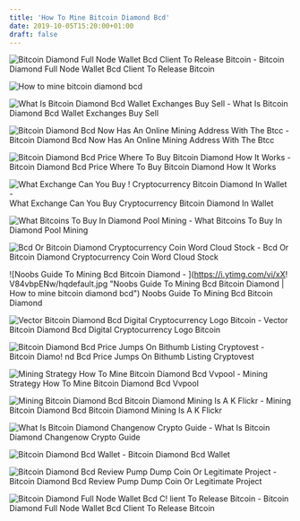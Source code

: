 ```yaml
---
title: 'How To Mine Bitcoin Diamond Bcd'
date: 2019-10-05T15:20:00+01:00
draft: false
---
```


![Bitcoin Diamond Full Node Wallet Bcd Client To Release Bitcoin - ](https://1.bp.blogspot.com/-hkQtg3T6FiY/Wor95hdx4hI/AAAAAAAAAB4/zLAgEI-O0qcHY5NIFRePLPjqJhkBmRg1QCEwYBhgL/s1600/1.png "Bitcoin Diamond Full Node Wallet Bcd Client To Release Bitcoin | How to mine bitcoin diamond bcd") Bitcoin Diamond Full Node Wallet Bcd Client To Release Bitcoin

![How to mine bitcoin diamond bcd](https://i1.wp.com/coin4world.com/wp-content/uploads/2018/01/1516523037_maxresdefault.jpg?fit\\u003d1280,720\\u0026ssl\\u003d1 "How to mine bitcoin diamond bcd") 

![What Is Bitcoin Diamond Bcd Wallet Exchanges Buy Sell - ](https://www.coinsuggest.com/wp-content/uploads/2017/11/BCD-Bitcoin-Diamond-1024x469.png "What Is Bitcoin Diamond Bcd Wallet Exchanges Buy Sell | How to mine bitcoin diamond bcd!   ") What Is Bitcoin Diamond Bcd Wallet Exchanges Buy Sell

![Bitcoin Diamond Bcd Now Has An Online Mining Address With The Btcc - ](https://www.bitcoindiamond.org/wp-content/uploads/2018/06/June262018-2.jpg "Bitcoin Diamond Bcd Now Has An Online Mining Address With The Btcc | How to mine bitcoin diamond bcd") Bitcoin Diamond Bcd Now Has An Online Mining Address With The Btcc

![Bitcoin Diamond Bcd Price Where To Buy Bitcoin Diamond How It Works - ](https://www.worldcryptoindex.com/wp-content/uploads/2018/04/bitcoin-diamond-logo.jpg "Bitcoin Diamond Bcd Price Where To Buy Bitcoin Diamond How It Works | How to mine bitcoin diamond bcd") Bitcoin Diamond Bcd Price Where To Buy Bitcoin Diamond How It Works

![What Exchange Can You Buy !   Cryptocurrency Bitcoin Diamond In Wallet - ](https://i.redd.it/i8zccvpmy0t01.png "What Excha!   nge Can You Buy Cryptocurrency Bitcoin Diamond In Wallet | How to mine bitcoin diamond bcd") What Exchange Can You Buy Cryptocurrency Bitcoin Diamond In Wallet

![What Bitcoins To Buy In Diamond Pool Mining - ](https://miningpools.com/wp-content/uploads/media/coins/bitcoin-diamond/distribution-bitcoin-diamond-pools.png "What Bitcoins To Buy In Diamond Pool Mining | How to mine bitcoin diamond bcd") What Bitcoins To Buy In Diamond Pool Mining

![Bcd Or Bitcoin Diamond Cryptocurrency Coin Word Cloud Stock - ](https://thumbs.dreamstime.com/z/bcd-bitcoin-diamond-cryptocurrency-coin-word-cloud-made-text-128840553.jpg "Bcd Or Bitcoin Diamond Cryptocurrency Coin Word Cloud Stock | How to mine bitcoin diamond bcd") Bcd Or Bitcoin Diamond Cryptocurrency Coin Word Cloud Stock

![Noobs Guide To Mining Bcd Bitcoin Diamond - ](https://i.ytimg.com/vi/xX!   V84vbpENw/hqdefault.jpg "Noobs Guide To Mining Bcd Bitcoin Diamond | How to mine bitcoin diamond bcd") Noobs Guide To Mining Bcd Bitcoin Diamond

![Vector Bitcoin Diamond Bcd Digital Cryptocurrency Logo Bitcoin - ](https://previews.123rf.com/images/andreyo412/andreyo4121802/andreyo412180201102/96094440-vector-bitcoin-diamond-bcd-digital-cryptocurrency-logo-bitcoin-diamond-bcd-icon-vector-illustration-.jpg "Vector Bitcoin Diamond Bcd Digital Cryptocurrency Logo Bitcoin | How to mine bitcoin diamond bcd") Vector Bitcoin Diamond Bcd Digital Cryptocurrency Logo Bitcoin

![Bitcoin Diamond Bcd Price Jumps On Bithumb Listing Cryptovest - ](https://cryptovest.com/images/thumbs/5bd84071c7ebbf02ff6f30cc_700xauto.png "Bitcoin Diamond Bcd Price Jumps On Bithumb !   Listing Cryptovest | How to mine bitcoin diamond bcd") Bitcoin Diamo! nd Bcd Price Jumps On Bithumb Listing Cryptovest

![Mining Strategy How To Mine Bitcoin Diamond Bcd Vvpool - ](http://blog.vvpool.com/usr/img/1108aff04e9ec110dac03351a9174f69.png "Mining Strategy How To Mine Bitcoin Diamond Bcd Vvpool | How to mine bitcoin diamond bcd") Mining Strategy How To Mine Bitcoin Diamond Bcd Vvpool

![Mining Bitcoin Diamond Bcd Bitcoin Diamond Mining Is A K Flickr - ](https://live.staticflickr.com/1872/44315148472_289aab72b7_b.jpg "Mining Bitcoin Diamond Bcd Bitcoin Diamond Mining Is A K Flickr | How to mine bitcoin diamond bcd") Mining Bitcoin Diamond Bcd Bitcoin Diamond Mining Is A K Flickr

![What Is Bitcoin Diamond Changenow Crypto Guide - ](https://changenow.io/images/currencies/bitcoin_diamond.svg "What Is Bitcoin Diamond Changeno!   w Crypto Guide | How to mine bitcoin diamond bcd") What Is Bitcoin Diamond Changenow Crypto Guide

![Bitcoin Diamond Bcd Wallet - ](https://atomicwallet.io/css/images/articles/bitcoin-diamond-wallet.png "Bitcoin Diamond Bcd Wallet | How to mine bitcoin diamond bcd") Bitcoin Diamond Bcd Wallet

![Bitcoin Diamond Bcd Review Pump Dump Coin Or Legitimate Project - ](https://cdn.coinbureau.com/wp-content/uploads/2018/07/15234911/bitcoinDiamondCover.jpg "Bitcoin Diamond Bcd Review Pump Dump Coin Or Legitimate Project | How to mine bitcoin diamond bcd") Bitcoin Diamond Bcd Review Pump Dump Coin Or Legitimate Project

![Bitcoin Diamond Full Node Wallet Bcd C!   lient To Release Bitcoin - ](https://1.bp.blogspot.com/-HN_AhXJufjY/Wor97FCH4WI/AAAAAAAAABs/iOPpkt-3UEgRRQU2lLEz1h8yNO0stlcHACEwYBhgL/s1600/7.png "Bitcoin Diamond Full Node Wallet Bc!   d Client To Release Bitcoin | How to mine bitcoin diamond bcd") Bitcoin Diamond Full Node Wallet Bcd Client To Release Bitcoin